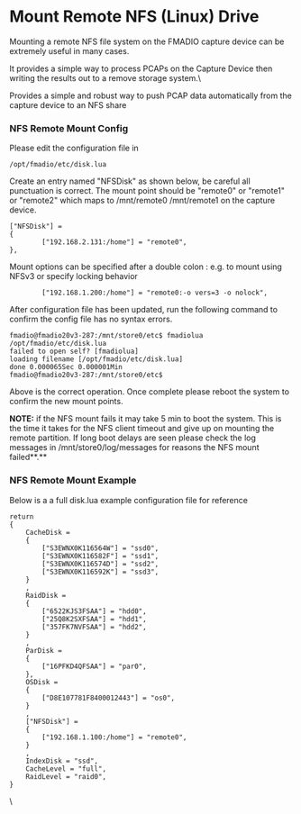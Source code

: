 # Mount Remote NFS (Linux) Drive

Mounting a remote NFS file system on the FMADIO capture device can be extremely useful in many cases.&#x20;

It provides a simple way to process PCAPs on the Capture Device then writing the results out to a remove storage system.\


Provides a simple and robust way to push PCAP data automatically from the capture device to an NFS share

### NFS Remote Mount Config

Please edit the configuration file in

```
/opt/fmadio/etc/disk.lua 
```

Create an entry named "NFSDisk" as shown below, be careful all punctuation is correct. The mount point should be "remote0" or "remote1" or "remote2" which maps to /mnt/remote0 /mnt/remote1 on the capture device.&#x20;

```
["NFSDisk"] =
{
        ["192.168.2.131:/home"] = "remote0",
},
```

Mount options can be specified after a double colon : e.g. to mount using NFSv3 or specify locking behavior

```
        ["192.168.1.200:/home"] = "remote0:-o vers=3 -o nolock",
```

After configuration file has been updated, run the following command to confirm the config file has no syntax errors.

```
fmadio@fmadio20v3-287:/mnt/store0/etc$ fmadiolua /opt/fmadio/etc/disk.lua
failed to open self? [fmadiolua]
loading filename [/opt/fmadio/etc/disk.lua]
done 0.000065Sec 0.000001Min
fmadio@fmadio20v3-287:/mnt/store0/etc$
```

Above is the correct operation. Once complete please reboot the system to confirm the new mount points.

**NOTE:**  if the NFS mount fails it may take 5 min to boot the system. This is the time it takes for the NFS client timeout and give up on mounting the remote partition. If long boot delays are seen please check the log messages in /mnt/store0/log/messages for reasons the NFS mount failed**.**

### NFS Remote Mount Example

Below is a a full disk.lua example configuration file for reference

```
return
{
    CacheDisk =
    {
        ["S3EWNX0K116564W"] = "ssd0",
        ["S3EWNX0K116582F"] = "ssd1",
        ["S3EWNX0K116574D"] = "ssd2",
        ["S3EWNX0K116592K"] = "ssd3",
    }
    ,
    RaidDisk =
    {
        ["6522KJS3FSAA"] = "hdd0",
        ["25Q8K2SXFSAA"] = "hdd1",
        ["357FK7NVFSAA"] = "hdd2",
    }
    ,
    ParDisk =
    {
        ["16PFKD4QFSAA"] = "par0",
    },
    OSDisk =
    {
        ["D8E107781F8400012443"] = "os0",
    }
    ,
    ["NFSDisk"] =
    {
        ["192.168.1.100:/home"] = "remote0",
    }
    ,
    IndexDisk = "ssd",
    CacheLevel = "full",
    RaidLevel = "raid0",
}

```

\
